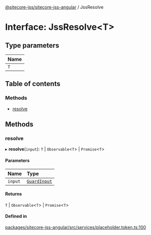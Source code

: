 [@sitecore-jss/sitecore-jss-angular](../README.md) / JssResolve

# Interface: JssResolve\<T\>

## Type parameters

| Name |
| :------ |
| `T` |

## Table of contents

### Methods

- [resolve](JssResolve.md#resolve)

## Methods

### resolve

▸ **resolve**(`input`): `T` \| `Observable`\<`T`\> \| `Promise`\<`T`\>

#### Parameters

| Name | Type |
| :------ | :------ |
| `input` | [`GuardInput`](GuardInput.md) |

#### Returns

`T` \| `Observable`\<`T`\> \| `Promise`\<`T`\>

#### Defined in

[packages/sitecore-jss-angular/src/services/placeholder.token.ts:100](https://github.com/Sitecore/jss/blob/3fc0e7850/packages/sitecore-jss-angular/src/services/placeholder.token.ts#L100)
